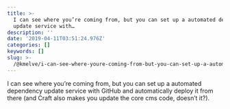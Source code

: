 ```yaml
---
title: >-
  I can see where you’re coming from, but you can set up a automated dependency
  update service with…
description: ''
date: '2019-04-11T03:51:24.976Z'
categories: []
keywords: []
slug: >-
  /@kmelve/i-can-see-where-youre-coming-from-but-you-can-set-up-a-automated-dependency-update-service-with-72fc7ecc8d9a
---
```


I can see where you’re coming from, but you can set up a automated dependency update service with GitHub and automatically deploy it from there (and Craft also makes you update the core cms code, doesn’t it?).
